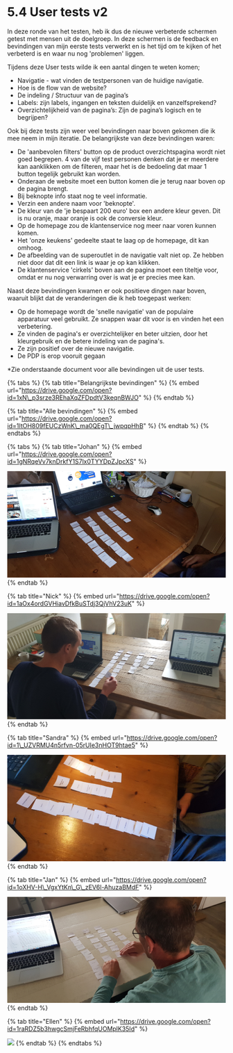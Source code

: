# 5.4 User tests v2

In deze ronde van het testen, heb ik dus de nieuwe verbeterde schermen getest met mensen uit de doelgroep. In deze schermen is de feedback en bevindingen van mijn eerste tests verwerkt en is het tijd om te kijken of het verbeterd is en waar nu nog 'problemen' liggen.

Tijdens deze User tests wilde ik een aantal dingen te weten komen;

* Navigatie - wat vinden de testpersonen van de huidige navigatie.
* Hoe is de flow van de website?
* De indeling / Structuur van de pagina’s
* Labels: zijn labels, ingangen en teksten duidelijk en vanzelfsprekend?
* Overzichtelijkheid van de pagina’s: Zijn de pagina’s logisch en te begrijpen?

Ook bij deze tests zijn weer veel bevindingen naar boven gekomen die ik mee neem in mijn iteratie. De belangrijkste van deze bevindingen waren:

* De 'aanbevolen filters' button op de product overzichtspagina wordt niet goed begrepen. 4 van de vijf test personen denken dat je er meerdere kan aanklikken om de filteren, maar het is de bedoeling dat maar 1 button tegelijk gebruikt kan worden.
* Onderaan de website moet een button komen die je terug naar boven op de pagina brengt.
* Bij beknopte info staat nog te veel informatie. 
* Verzin een andere naam voor 'beknopte'.
* De kleur van de 'je bespaart 200 euro' box een andere kleur geven. Dit is nu oranje, maar oranje is ook de conversie kleur.
* Op de homepage zou de klantenservice nog meer naar voren kunnen komen.
* Het 'onze keukens' gedeelte staat te laag op de homepage, dit kan omhoog.
* De afbeelding van de superoutlet in de navigatie valt niet op. Ze hebben niet door dat dit een link is waar je op kan klikken.
* De klantenservice 'cirkels' boven aan de pagina moet een titeltje voor, omdat er nu nog verwarring over is wat je er precies mee kan.

Naast deze bevindingen kwamen er ook positieve dingen naar boven, waaruit blijkt dat de veranderingen die ik heb toegepast werken:

* Op de homepage wordt de 'snelle navigatie' van de populaire apparatuur veel gebruikt. Ze snappen waar dit voor is en vinden het een verbetering.
* Ze vinden de pagina's er overzichtelijker en beter uitzien, door het kleurgebruik en de betere indeling van de pagina's.
* Ze zijn positief over de nieuwe navigatie.
* De PDP is erop vooruit gegaan

\*Zie onderstaande document voor alle bevindingen uit de user tests.

{% tabs %}
{% tab title="Belangrijkste bevindingen" %}
{% embed url="https://drive.google.com/open?id=1xN\_p3srze3REhaXqZFDpdtV3keqnBWJO" %}
{% endtab %}

{% tab title="Alle bevindingen" %}
{% embed url="https://drive.google.com/open?id=1ItOH809fEUCzWnK\_ma0QEgT\_jwpqpHhB" %}
{% endtab %}
{% endtabs %}

{% tabs %}
{% tab title="Johan" %}
{% embed url="https://drive.google.com/open?id=1gNRqeVv7knDrkfY1S7lx0TYYDpZJpcXS" %}

![](../../.gitbook/assets/20190527_194853.jpg)
{% endtab %}

{% tab title="Nick" %}
{% embed url="https://drive.google.com/open?id=1aOx4ordGVHiavDfkBuSTdj3QjVhV23uK" %}



![](../../.gitbook/assets/20190528_124828.jpg)
{% endtab %}

{% tab title="Sandra" %}
{% embed url="https://drive.google.com/open?id=1\_UZVRMU4n5rfvn-05rUIe3nHOT9htae5" %}

![](../../.gitbook/assets/20190527_205329.jpg)
{% endtab %}

{% tab title="Jan" %}
{% embed url="https://drive.google.com/open?id=1oXHV-H\_VgxYtKn\_G\_zEV6l-AhuzaBMdF" %}

![](../../.gitbook/assets/20190526_131629.jpg)
{% endtab %}

{% tab title="Ellen" %}
{% embed url="https://drive.google.com/open?id=1raRDZ5b3hwgcSmjFeRbhfqUOMplK35Id" %}

![](../../.gitbook/assets/image%20%284%29.png)
{% endtab %}
{% endtabs %}

